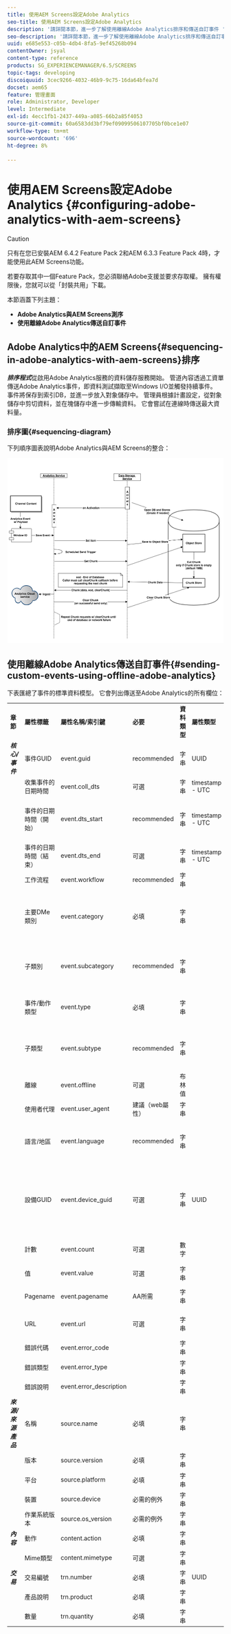 ```yaml
---
title: 使用AEM Screens設定Adobe Analytics
seo-title: 使用AEM Screens設定Adobe Analytics
description: '請詳閱本節，進一步了解使用離線Adobe Analytics排序和傳送自訂事件 '
seo-description: '請詳閱本節，進一步了解使用離線Adobe Analytics排序和傳送自訂事件 '
uuid: e685e553-c05b-4db4-8fa5-9ef45268b094
contentOwner: jsyal
content-type: reference
products: SG_EXPERIENCEMANAGER/6.5/SCREENS
topic-tags: developing
discoiquuid: 3cec9266-4032-46b9-9c75-16da64bfea7d
docset: aem65
feature: 管理畫面
role: Administrator, Developer
level: Intermediate
exl-id: 4ecc1fb1-2437-449a-a085-66b2a85f4053
source-git-commit: 60a6583dd3bf79ef09099506107705bf0bce1e07
workflow-type: tm+mt
source-wordcount: '696'
ht-degree: 8%

---
```


# 使用AEM Screens設定Adobe Analytics {#configuring-adobe-analytics-with-aem-screens}

>[!CAUTION]
>
>只有在您已安裝AEM 6.4.2 Feature Pack 2和AEM 6.3.3 Feature Pack 4時，才能使用此AEM Screens功能。
>
>若要存取其中一個Feature Pack，您必須聯絡Adobe支援並要求存取權。 擁有權限後，您就可以從「封裝共用」下載。

本節涵蓋下列主題：

* **Adobe Analytics與AEM Screens測序**
* **使用離線Adobe Analytics傳送自訂事件**

## Adobe Analytics中的AEM Screens{#sequencing-in-adobe-analytics-with-aem-screens}排序

***排序程式***&#x200B;從啟用Adobe Analytics服務的資料儲存服務開始。 管道內容透過工資單傳送Adobe Analytics事件，即資料測試擷取至Windows I/O並觸發持續事件。 事件將保存到索引DB，並進一步放入對象儲存中。 管理員根據計畫設定，從對象儲存中剪切資料，並在塊儲存中進一步傳輸資料。 它會嘗試在連線時傳送最大資料量。

### 排序圖{#sequencing-diagram}

下列順序圖表說明Adobe Analytics與AEM Screens的整合：

![analytics_chunking](assets/analytics_chunking.png)

## 使用離線Adobe Analytics傳送自訂事件{#sending-custom-events-using-offline-adobe-analytics}

下表匯總了事件的標準資料模型。 它會列出傳送至Adobe Analytics的所有欄位：

<table>
 <tbody>
  <tr>
   <td><strong>章節</strong></td> 
   <td><strong>屬性標籤</strong></td> 
   <td><strong>屬性名稱/索引鍵</strong></td> 
   <td><strong>必要</strong></td> 
   <td><strong>資料類型</strong></td> 
   <td><strong>屬性類型</strong><br /> </td> 
   <td><strong>說明</strong></td> 
  </tr>
  <tr>
   <td><strong><em>核心/事件</em></strong></td> 
   <td>事件GUID</td> 
   <td>event.guid</td> 
   <td>recommended</td> 
   <td>字串</td> 
   <td>UUID</td> 
   <td>識別事件例項的唯一ID</td> 
  </tr>
  <tr>
   <td> </td> 
   <td>收集事件的日期時間</td> 
   <td>event.coll_dts</td> 
   <td>可選</td> 
   <td>字串</td> 
   <td>timestamp - UTC</td> 
   <td>收集日期時間</td> 
  </tr>
  <tr>
   <td> </td> 
   <td>事件的日期時間（開始）</td> 
   <td>event.dts_start</td> 
   <td>recommended</td> 
   <td>字串</td> 
   <td>timestamp - UTC</td> 
   <td>事件開始日期時間，如果您未指定，則會將事件時間視為伺服器收到事件的時間</td> 
  </tr>
  <tr>
   <td> </td> 
   <td>事件的日期時間（結束）</td> 
   <td>event.dts_end</td> 
   <td>可選</td> 
   <td>字串</td> 
   <td>timestamp - UTC</td> 
   <td>事件完成日期時間</td> 
  </tr>
  <tr>
   <td> </td> 
   <td>工作流程</td> 
   <td>event.workflow</td> 
   <td>recommended</td> 
   <td>字串</td> 
   <td> </td> 
   <td>工作流程名稱（畫面）</td> 
  </tr>
  <tr>
   <td> </td> 
   <td>主要DMe類別</td> 
   <td>event.category</td> 
   <td>必填</td> 
   <td>字串</td> 
   <td> </td> 
   <td>主要類別（案頭、行動裝置、網頁、程式、SDK、服務、生態系統） — 事件類型分組 — <strong>我們傳送播放器</strong></td> 
  </tr>
  <tr>
   <td> </td> 
   <td>子類別</td> 
   <td>event.subcategory</td> 
   <td>recommended</td> 
   <td>字串</td> 
   <td> </td> 
   <td>子類別 — 工作流程的區段或畫面的區域等。 （最新檔案、CC檔案、移動建立等。）</td> 
  </tr>
  <tr>
   <td> </td> 
   <td>事件/動作類型</td> 
   <td>event.type</td> 
   <td>必填</td> 
   <td>字串</td> 
   <td> </td> 
   <td>事件類型（轉譯、點擊、夾捏、縮放） — 主要使用者動作</td> 
  </tr>
  <tr>
   <td> </td> 
   <td>子類型</td> 
   <td>event.subtype</td> 
   <td>recommended</td> 
   <td>字串</td> 
   <td> </td> 
   <td>事件子類型（建立、更新、刪除、發佈等）  — 使用者動作的其他詳細資料</td> 
  </tr>
  <tr>
   <td> </td> 
   <td>離線</td> 
   <td>event.offline</td> 
   <td>可選</td> 
   <td>布林值</td> 
   <td> </td> 
   <td>離線/上線時產生事件(true/false)</td> 
  </tr>
  <tr>
   <td> </td> 
   <td>使用者代理</td> 
   <td>event.user_agent</td> 
   <td>建議（web屬性）</td> 
   <td>字串</td> 
   <td> </td> 
   <td>使用者代理</td> 
  </tr>
  <tr>
   <td> </td> 
   <td>語言/地區</td> 
   <td>event.language</td> 
   <td>recommended</td> 
   <td>字串</td> 
   <td> </td> 
   <td>用戶區域設定是基於RFC 3066的語言標籤約定（例如en-US、fr-FR或es-ES）的字串</td> 
  </tr>
  <tr>
   <td> </td> 
   <td>設備GUID</td> 
   <td>event.device_guid</td> 
   <td>可選</td> 
   <td>字串<br /> </td> 
   <td>UUID</td> 
   <td>識別裝置GUID（例如電腦ID或IP位址的雜湊+子網掩碼+網路ID+使用者代理） — 在此處，我們會傳送註冊時產生的播放器使用者名稱。</td> 
  </tr>
  <tr>
   <td> </td> 
   <td>計數</td> 
   <td>event.count</td> 
   <td>可選</td> 
   <td>數字</td> 
   <td> </td> 
   <td>發生事件的次數 — 此處會傳送視訊持續時間</td> 
  </tr>
  <tr>
   <td> </td> 
   <td>值</td> 
   <td>event.value</td> 
   <td>可選</td> 
   <td>字串</td> 
   <td> </td> 
   <td>事件的值（例如開啟/關閉設定）</td> 
  </tr>
  <tr>
   <td> </td> 
   <td>Pagename</td> 
   <td>event.pagename</td> 
   <td>AA所需</td> 
   <td>字串</td> 
   <td> </td> 
   <td>Adobe Analytics對自訂頁面名稱的支援</td> 
  </tr>
  <tr>
   <td> </td> 
   <td>URL</td> 
   <td>event.url</td> 
   <td>可選</td> 
   <td>字串</td> 
   <td> </td> 
   <td>Web屬性或行動結構的URL — 必須包含完全限定的URL</td> 
  </tr>
  <tr>
   <td> </td> 
   <td>錯誤代碼</td> 
   <td>event.error_code</td> 
   <td> </td> 
   <td>字串</td> 
   <td> </td> 
   <td>失敗代碼</td> 
  </tr>
  <tr>
   <td> </td> 
   <td>錯誤類型</td> 
   <td>event.error_type</td> 
   <td> </td> 
   <td>字串</td> 
   <td> </td> 
   <td>失敗類型</td> 
  </tr>
  <tr>
   <td> </td> 
   <td>錯誤說明</td> 
   <td>event.error_description</td> 
   <td> </td> 
   <td>字串</td> 
   <td> </td> 
   <td>失敗說明<br /> </td> 
  </tr>
  <tr>
   <td><strong><em>來源/來源產品</em></strong></td> 
   <td>名稱</td> 
   <td>source.name</td> 
   <td>必填</td> 
   <td>字串</td> 
   <td> </td> 
   <td>應用程式名稱(AEM Screens)</td> 
  </tr>
  <tr>
   <td> </td> 
   <td>版本</td> 
   <td>source.version</td> 
   <td>必填</td> 
   <td>字串</td> 
   <td> </td> 
   <td>韌體版本</td> 
  </tr>
  <tr>
   <td> </td> 
   <td>平台</td> 
   <td>source.platform</td> 
   <td>必填</td> 
   <td>字串</td> 
   <td> </td> 
   <td>navigator.platform</td> 
  </tr>
  <tr>
   <td> </td> 
   <td>裝置</td> 
   <td>source.device</td> 
   <td>必需的例外</td> 
   <td>字串</td> 
   <td> </td> 
   <td>播放器名稱</td> 
  </tr>
  <tr>
   <td> </td> 
   <td>作業系統版本</td> 
   <td>source.os_version</td> 
   <td>必需的例外</td> 
   <td>字串</td> 
   <td> </td> 
   <td>O/S版本</td> 
  </tr>
  <tr>
   <td><strong><em>內容</em></strong></td> 
   <td>動作</td> 
   <td>content.action</td> 
   <td>必填</td> 
   <td>字串</td> 
   <td> </td> 
   <td>資產的URL，包括實際播放的轉譯</td> 
  </tr>
  <tr>
   <td> </td> 
   <td>Mime類型</td> 
   <td>content.mimetype</td> 
   <td>可選</td> 
   <td>字串</td> 
   <td> </td> 
   <td>內容的MIME類型</td> 
  </tr>
  <tr>
   <td><strong><em>交易</em></strong></td> 
   <td>交易編號</td> 
   <td>trn.number</td> 
   <td>必填</td> 
   <td>字串</td> 
   <td>UUID</td> 
   <td>唯一ID，最好符合UUID v4</td> 
  </tr>
  <tr>
   <td> </td> 
   <td>產品說明</td> 
   <td>trn.product</td> 
   <td>必填</td> 
   <td>字串</td> 
   <td> </td> 
   <td>資產的URL（排除轉譯）</td> 
  </tr>
  <tr>
   <td> </td> 
   <td>數量</td> 
   <td>trn.quantity</td> 
   <td>必填</td> 
   <td>字串</td> 
   <td> </td> 
   <td>播放持續時間</td> 
  </tr>
 </tbody>
</table>
